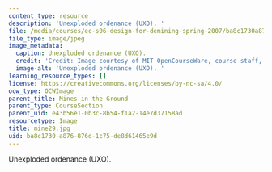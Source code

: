 ```yaml
---
content_type: resource
description: 'Unexploded ordenance (UXO). '
file: /media/courses/ec-s06-design-for-demining-spring-2007/ba8c1730a876876d1c75de8d61465e9d_mine29.jpg
file_type: image/jpeg
image_metadata:
  caption: Unexploded ordenance (UXO).
  credit: 'Credit: Image courtesy of MIT OpenCourseWare, course staff, and students.'
  image-alt: 'Unexploded ordenance (UXO). '
learning_resource_types: []
license: https://creativecommons.org/licenses/by-nc-sa/4.0/
ocw_type: OCWImage
parent_title: Mines in the Ground
parent_type: CourseSection
parent_uid: e43b56e1-0b3c-8b54-f1a2-14e7d37158ad
resourcetype: Image
title: mine29.jpg
uid: ba8c1730-a876-876d-1c75-de8d61465e9d
---
```

Unexploded ordenance (UXO). 